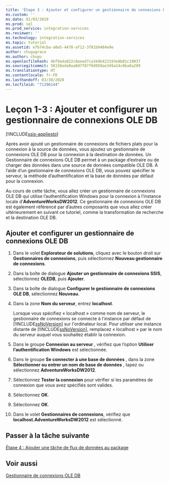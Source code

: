 ```yaml
---
title: 'Étape 3 : Ajouter et configurer un gestionnaire de connexions OLE DB | Microsoft Docs'
ms.custom: ''
ms.date: 01/03/2019
ms.prod: sql
ms.prod_service: integration-services
ms.reviewer: ''
ms.technology: integration-services
ms.topic: tutorial
ms.assetid: e7b74cba-a0e5-4478-af12-3f81b9484e9e
author: chugugrace
ms.author: chugu
ms.openlocfilehash: 4bf9a4a922c8aeed7ca344b423193e8b01c19037
ms.sourcegitcommit: 58158eda0aa0d7f87f9d958ae349a14c0ba8a209
ms.translationtype: HT
ms.contentlocale: fr-FR
ms.lasthandoff: 03/30/2020
ms.locfileid: "71296144"
---
```

# <a name="lesson-1-3-add-and-configure-an-ole-db-connection-manager"></a>Leçon 1-3 : Ajouter et configurer un gestionnaire de connexions OLE DB

[!INCLUDE[ssis-appliesto](../includes/ssis-appliesto-ssvrpluslinux-asdb-asdw-xxx.md)]



Après avoir ajouté un gestionnaire de connexions de fichiers plats pour la connexion à la source de données, vous ajoutez un gestionnaire de connexions OLE DB pour la connexion à la destination de données. Un Gestionnaire de connexions OLE DB permet à un package d’extraire ou de charger des données dans une source de données compatible OLE DB. À l’aide d’un gestionnaire de connexions OLE DB, vous pouvez spécifier le serveur, la méthode d’authentification et la base de données par défaut pour la connexion.  
  
Au cours de cette tâche, vous allez créer un gestionnaire de connexions OLE DB qui utilise l’authentification Windows pour la connexion à l’instance locale d’**AdventureWorksDW2012**. Ce gestionnaire de connexions OLE DB est également référencé par d’autres composants que vous allez créer ultérieurement en suivant ce tutoriel, comme la transformation de recherche et la destination OLE DB.  
  
## <a name="add-and-configure-an-ole-db-connection-manager"></a>Ajouter et configurer un gestionnaire de connexions OLE DB

1. Dans le volet **Explorateur de solutions**, cliquez avec le bouton droit sur **Gestionnaires de connexions**, puis sélectionnez **Nouveau gestionnaire de connexions**.

1. Dans la boîte de dialogue **Ajouter un gestionnaire de connexions SSIS**, sélectionnez **OLEDB**, puis **Ajouter**.
    
2. Dans la boîte de dialogue **Configurer le gestionnaire de connexions OLE DB**, sélectionnez **Nouveau**.  
  
3. Dans la zone **Nom du serveur**, entrez **localhost**.  
  
    Lorsque vous spécifiez « localhost » comme nom de serveur, le gestionnaire de connexions se connecte à l'instance par défaut de [!INCLUDE[ssNoVersion](../includes/ssnoversion-md.md)] sur l'ordinateur local. Pour utiliser une instance distante de [!INCLUDE[ssNoVersion](../includes/ssnoversion-md.md)], remplacez « localhost » par le nom du serveur auquel vous souhaitez établir la connexion.  
  
4. Dans le groupe **Connexion au serveur** , vérifiez que l’option **Utiliser l’authentification Windows** est sélectionnée.  
  
5. Dans le groupe **Se connecter à une base de données** , dans la zone **Sélectionner ou entrer un nom de base de données** , tapez ou sélectionnez **AdventureWorksDW2012**.  
  
6. Sélectionnez **Tester la connexion** pour vérifier si les paramètres de connexion que vous avez spécifiés sont valides.  
  
7. Sélectionnez **OK**.  
  
8. Sélectionnez **OK**.  
  
9. Dans le volet **Gestionnaires de connexions**, vérifiez que **localhost.AdventureWorksDW2012** est sélectionné.  
  

## <a name="go-to-next-task"></a>Passer à la tâche suivante
[Étape 4 : Ajouter une tâche de flux de données au package](../integration-services/lesson-1-4-adding-a-data-flow-task-to-the-package.md)  
  
## <a name="see-also"></a>Voir aussi  
[Gestionnaire de connexions OLE DB](../integration-services/connection-manager/ole-db-connection-manager.md)  
  
